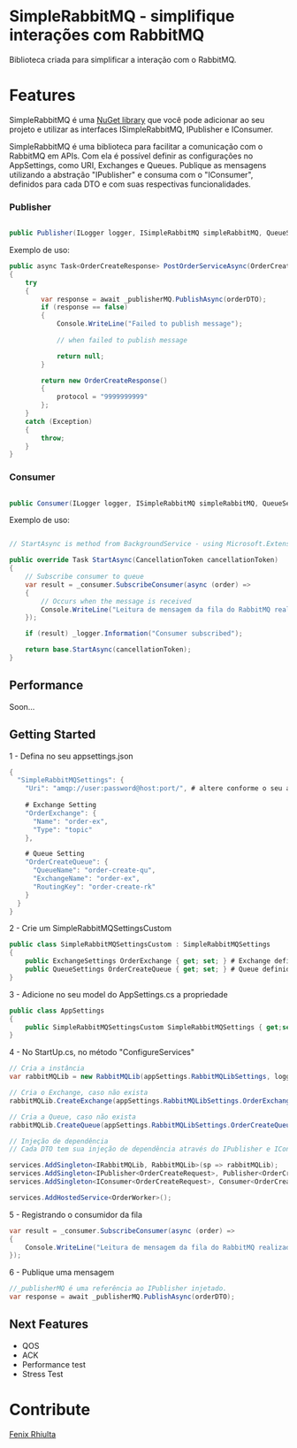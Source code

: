 SimpleRabbitMQ - simplifique interações com RabbitMQ
========================================

Biblioteca criada para simplificar a interação com o RabbitMQ.

# Features

SimpleRabbitMQ é uma [NuGet library](https://www.nuget.org/packages/SimpleRabbitMQ/1.0.0) que você pode adicionar ao seu projeto e utilizar as interfaces ISimpleRabbitMQ, IPublisher e IConsumer.

SimpleRabbitMQ é uma biblioteca para facilitar a comunicação com o RabbitMQ em APIs. Com ela é possível definir as configurações no AppSettings, como URI, Exchanges e Queues. Publique as mensagens utilizando a abstração "IPublisher" e consuma com o "IConsumer", definidos para cada DTO e com suas respectivas funcionalidades. 

### Publisher


```csharp

public Publisher(ILogger logger, ISimpleRabbitMQ simpleRabbitMQ, QueueSettings queue)

```

Exemplo de uso:

```csharp
public async Task<OrderCreateResponse> PostOrderServiceAsync(OrderCreateRequest orderDTO)
{
    try
    {
        var response = await _publisherMQ.PublishAsync(orderDTO);
        if (response == false) 
        { 
            Console.WriteLine("Failed to publish message"); 
            
            // when failed to publish message

            return null;
        }

        return new OrderCreateResponse()
        {
            protocol = "9999999999"
        };
    }
    catch (Exception)
    {
        throw;
    }
}

```

### Consumer

```csharp

public Consumer(ILogger logger, ISimpleRabbitMQ simpleRabbitMQ, QueueSettings queue)

```

Exemplo de uso:

```csharp

// StartAsync is method from BackgroundService - using Microsoft.Extensions.Hosting;

public override Task StartAsync(CancellationToken cancellationToken)
{
    // Subscribe consumer to queue
    var result = _consumer.SubscribeConsumer(async (order) =>
    {
        // Occurs when the message is received
        Console.WriteLine("Leitura de mensagem da fila do RabbitMQ realizada com sucesso!");
    });

    if (result) _logger.Information("Consumer subscribed");

    return base.StartAsync(cancellationToken);
}
```

## Performance

Soon...

## Getting Started

1 - Defina no seu appsettings.json

```csharp
{
  "SimpleRabbitMQSettings": {
    "Uri": "amqp://user:password@host:port/", # altere conforme o seu ambiente
    
    # Exchange Setting
    "OrderExchange": {
      "Name": "order-ex",
      "Type": "topic"
    },

    # Queue Setting
    "OrderCreateQueue": {
      "QueueName": "order-create-qu",
      "ExchangeName": "order-ex",
      "RoutingKey": "order-create-rk"
    }
  }
}
```
2 - Crie um SimpleRabbitMQSettingsCustom

```csharp
public class SimpleRabbitMQSettingsCustom : SimpleRabbitMQSettings
{
    public ExchangeSettings OrderExchange { get; set; } # Exchange definida em appsettings
    public QueueSettings OrderCreateQueue { get; set; } # Queue definida em appsettings
}
```

3 - Adicione no seu model do AppSettings.cs a propriedade

```csharp
public class AppSettings
{
    public SimpleRabbitMQSettingsCustom SimpleRabbitMQSettings { get;set;} 
}
```

4 - No StartUp.cs, no método "ConfigureServices"

```csharp
// Cria a instância
var rabbitMQLib = new RabbitMQLib(appSettings.RabbitMQLibSettings, logger);

// Cria o Exchange, caso não exista
rabbitMQLib.CreateExchange(appSettings.RabbitMQLibSettings.OrderExchange);

// Cria a Queue, caso não exista
rabbitMQLib.CreateQueue(appSettings.RabbitMQLibSettings.OrderCreateQueue);

// Injeção de dependência
// Cada DTO tem sua injeção de dependência através do IPublisher e IConsumer

services.AddSingleton<IRabbitMQLib, RabbitMQLib>(sp => rabbitMQLib);
services.AddSingleton<IPublisher<OrderCreateRequest>, Publisher<OrderCreateRequest>>(sp => new Publisher<OrderCreateRequest>(logger, rabbitMQLib, appSettings.RabbitMQLibSettings.OrderCreateQueue));
services.AddSingleton<IConsumer<OrderCreateRequest>, Consumer<OrderCreateRequest>>(sp => new Consumer<OrderCreateRequest>(logger, rabbitMQLib, appSettings.RabbitMQLibSettings.OrderCreateQueue));

services.AddHostedService<OrderWorker>();
```

5 - Registrando o consumidor da fila

```csharp
var result = _consumer.SubscribeConsumer(async (order) =>
{
    Console.WriteLine("Leitura de mensagem da fila do RabbitMQ realizada com sucesso!");
});

```

6 - Publique uma mensagem

```csharp
//_publisherMQ é uma referência ao IPublisher injetado.
var response = await _publisherMQ.PublishAsync(orderDTO);
```


Next Features
--------

- QOS
- ACK
- Performance test
- Stress Test

# Contribute
[Fenix Rhiulta](https://github.com/fenixrhiulta/)